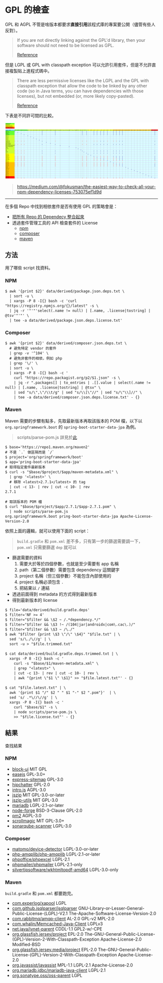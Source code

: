 # GPL 的檢查

GPL 和 AGPL 不管是啥版本都要求**直接引用**該程式庫的專案要公開（儘管有些人反對）。

> If you are not directly linking against the GPL'd library, then your software should not need to be licensed as GPL.
>
> [Reference](https://answers.ros.org/question/12313/using-gpl-licensed-packages-in-a-commercial-product/)

但是 LGPL 或 GPL with classpath exception 可以允許引用套件，但是不允許直接複製貼上進程式碼中。

> There are less permissive licenses like the LGPL and the GPL with classpath exception that allow the code to be linked by any other code (so in Java terms, you can have dependencies with those licenses), but not embedded (or, more likely copy-pasted).
>
> [Reference](https://carlomorelli.github.io/2018/04/01/Audit-licenses-in-your-Java-dependencies.html)

下表是不同許可間的比較。

![image alt](https://raw.githubusercontent.com/HansHammel/license-compatibility-checker/f243eb4523ebc7d019a5928103e5b82b59b3b803/licenses.svg)

> <https://medium.com/@fokusman/the-easiest-way-to-check-all-your-npm-dependency-licenses-753075ef1d9d>

---

在多個 Repo 中找到相依套件是否有使用 GPL 的策略會是：

-   [把所有 Repo 的 Dependecy 整合起來](https://github.com/evan361425/playground-github-api#好用腳本)
-   透過套件管理工具的 API 檢查套件的 License
    -   [npm](https://github.com/npm/registry/blob/master/docs/REGISTRY-API.md#getpackageversion)
    -   [composer](https://packagist.org/apidoc#get-package-data)
    -   [maven](https://repo1.maven.org/maven2)

## 方法

用了哪些 script 找資料。

### NPM

```shell=
$ awk '{print $2}' data/derived/package.json.deps.txt \
  | sort -u \
  | xargs -P 8 -I{} bash -c 'curl "https://registry.npmjs.org/{}/latest" -s \
  | jq -r '"'"'select(.name != null) | [.name, .license|tostring] | @tsv'"'"' \
  | tee -a data/derived/package.json.deps.license.txt'
```

### Composer

```shell=
$ awk '{print $2}' data/derived/composer.json.deps.txt \
  # 避免特定 vendor 的套件
  | grep -v '^104' \
  # 避免非套件的相依，例如 php
  | grep '\/' \
  | sort -u \
  | xargs -P 8 -I{} bash -c '
    curl "https://repo.packagist.org/p2/$1.json" -s \
    | jq -r ".packages[] | to_entries | .[].value | select(.name != null) | [.name, .license|tostring] | @tsv" \
    | sed "s/\",\"/\\t/g" | sed "s/\\[\"//" | sed "s/\"\\]//" \
    | tee -a data/derived/composer.json.deps.license.txt' - {}
```

### Maven

Maven 需要的步驟有點多，先取最新版本再取該版本的 POM 檔，以下以 `org.springframework.boot` 的 `spring-boot-starter-data-jpa` 為例。

> scripts/parse-pom.js 詳見於[此](https://github.com/evan361425/playground-github-api/blob/master/scripts/parse-pom.js)

```shell=
$ base='https://repo1.maven.org/maven2'
# 不是 `.` 做區隔而是 `/`
$ project='org/springframework/boot'
$ app='pring-boot-starter-data-jpa'
# 取得指定套件最新版本
$ curl -s "$base/$project/$app/maven-metadata.xml" \
  | grep '<latest>' \
  # 移除 <latest>2.7.1</latest> 的 tag
  | cut -c 13- | rev | cut -c 10- | rev
2.7.1

# 取該版本的 POM 檔
$ curl "$base/$project/$app/2.7.1/$app-2.7.1.pom" \
  | node scripts/parse-pom.js
org.springframework.boot pring-boot-starter-data-jpa Apache-License-Version-2.0
```

依照上面的邏輯，就可以使用下面的 script：

> `build.gradle` 和 `pom.xml` 差不多，只有第一步的篩選需要調一下，
> `pom.xml` 只需要篩選 `dep` 就可以

-   篩選需要的資料
    1. 需要大於等於四個參數，也就是至少需要有 app 名稱
    2. path（第二個參數）需要包含 dependency 這關鍵字
    3. project 名稱（但三個參數）不能包含內部使用的
    4. project 名稱必須包含 `.`
    5. 把結果以 `/` 連結
-   透過前面得到 metadata 的方式得到最新版本
-   得到最新版本的 license

```shell=
$ file='data/derived/build.gradle.deps'
$ filter='NF >= 4'
$ filter="$filter && \$2 ~ /.*dependency.*/"
$ filter="$filter && \$3 !~ /(104|jar|androidx|com\.cac\.)/"
$ filter="$filter && \$3 ~ /\./"
$ awk "$filter {print \$3 \"/\" \$4}" "$file.txt" | \
  sed 's/\./\//g' | \
  sort -u > "$file.trimmed.txt"

$ cat data/derived/build.gradle.deps.trimmed.txt | \
  xargs -P 8 -I{} bash -c '
    curl -s "$base/$1/maven-metadata.xml" \
    | grep "<latest>" \
    | cut -c 13- | rev | cut -c 10- | rev \
    | awk "{print \"$1 \" \$1}" >> "$file.latest.txt"' - {}

$ cat "$file.latest.txt" | \
  awk '{print $1 "/" $2 " " $1 "-" $2 ".pom"}'  | \
  sed 's/ .*\//\//g' | \
  xargs -P 8 -I{} bash -c '
    curl "$base/$1" -s \
    | node scripts/parse-pom.js \
    >> "$file.license.txt"' - {}
```

## 結果

查找結果

### NPM

-   [block-ui](https://www.npmjs.com/package/block-ui) MIT GPL
-   [easejs](https://www.npmjs.com/package/easejs) GPL-3.0+
-   [express-sitemap](https://www.npmjs.com/package/express-sitemap) GPL-3.0
-   [hipchatter](https://www.npmjs.com/package/hipchatter) GPL-2.0
-   [intro.js](https://www.npmjs.com/package/intro.js) AGPL-3.0
-   [jszip](https://www.npmjs.com/package/jszip) MIT GPL-3.0-or-later
-   [jszip-utils](https://www.npmjs.com/package/jszip-utils) MIT GPL-3.0
-   [mariadb](https://www.npmjs.com/package/mariadb) LGPL-2.1-or-later
-   [node-forge](https://www.npmjs.com/package/node-forge) BSD-3-Clause GPL-2.0
-   [pm2](https://www.npmjs.com/package/pm2) AGPL-3.0
-   [scrollmagic](https://www.npmjs.com/package/scrollmagic) MIT GPL-3.0+
-   [sonarqube-scanner](https://www.npmjs.com/package/sonarqube-scanner) LGPL-3.0

### Composer

-   [matomo/device-detector](https://packagist.org/packages/matomo/device-detector) LGPL-3.0-or-later
-   [php-amqplib/php-amqplib](https://packagist.org/packages/php-amqplib/php-amqplib) LGPL-2.1-or-later
-   [phpoffice/phpexcel](https://packagist.org/packages/phpoffice/phpexcel) LGPL-2.1
-   [phpmailer/phpmailer](https://packagist.org/packages/phpmailer/phpmailer) LGPL-2.1-only
-   [silvertipsoftware/wkhtmltopdf-amd64](https://packagist.org/packages/silvertipsoftware/wkhtmltopdf-amd64) LGPL-3.0-only

### Maven

`build.gradle` 和 `pom.xml` 都要跑完。

-   [com.experlog/xapool](https://mvnrepository.com/artifact/com.experlog/xapool) LGPL
-   [com.github.jsqlparser/jsqlparser](https://mvnrepository.com/artifact/com.github.jsqlparser/jsqlparser) GNU-Library-or-Lesser-General-Public-License-(LGPL)-V2.1 The-Apache-Software-License-Version-2.0
-   [com.rabbitmq/amqp-client](https://mvnrepository.com/artifact/com.rabbitmq/amqp-client) AL-2.0 GPL-v2 MPL-2.0
-   [com.whalin/Memcached-Java-Client](https://mvnrepository.com/artifact/com.whalin/Memcached-Java-Client) LGPLv3
-   [net.java/jvnet-parent](https://mvnrepository.com/artifact/net.java/jvnet-parent) CDDL-1.1 GPL2-w/-CPE
-   [org.glassfish.jersey/project](https://mvnrepository.com/artifact/org.glassfish.jersey/project) EPL-2.0 The-GNU-General-Public-License-(GPL)-Version-2-With-Classpath-Exception Apache-License-2.0 Modified-BSD
-   [org.glassfish.jersey.media/project](https://mvnrepository.com/artifact/org.glassfish.jersey.media/project) EPL-2.0 The-GNU-General-Public-License-(GPL)-Version-2-With-Classpath-Exception Apache-License-2.0
-   [org.javassist/javassist](https://mvnrepository.com/artifact/org.javassist/javassist) MPL-1.1 LGPL-2.1 Apache-License-2.0
-   [org.mariadb.jdbc/mariadb-java-client](https://mvnrepository.com/artifact/org.mariadb.jdbc/mariadb-java-client) LGPL-2.1
-   [org.sonatype.oss/oss-parent](https://mvnrepository.com/artifact/org.sonatype.oss/oss-parent) LGPL
